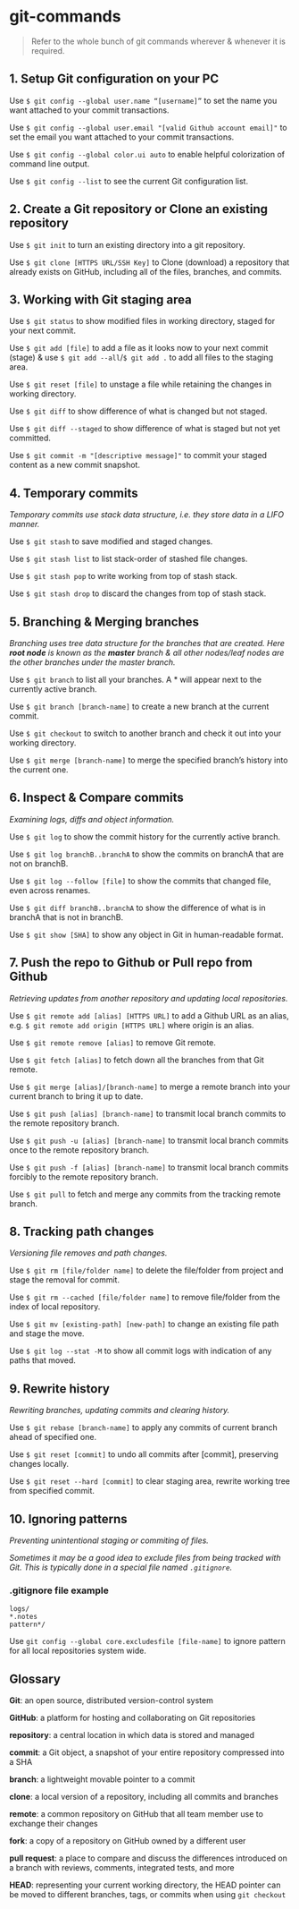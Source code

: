# git-commands

> Refer to the whole bunch of git commands wherever & whenever it is required.

## 1. Setup Git configuration on your PC

Use `$ git config --global user.name “[username]”` to set the name you want attached to your commit transactions.

Use `$ git config --global user.email "[valid Github account email]"` to set the email you want attached to your commit transactions.

Use `$ git config --global color.ui auto` to enable helpful colorization of command line output.

Use `$ git config --list` to see the current Git configuration list.

## 2. Create a Git repository or Clone an existing repository

Use `$ git init` to turn an existing directory into a git repository.

Use `$ git clone [HTTPS URL/SSH Key]` to Clone (download) a repository that already exists on
GitHub, including all of the files, branches, and commits.

## 3. Working with Git staging area

Use `$ git status` to show modified files in working directory, staged for your next commit.

Use `$ git add [file]` to add a file as it looks now to your next commit (stage) & use `$ git add --all`/`$ git add .` to add all files to the staging area.

Use `$ git reset [file]` to unstage a file while retaining the changes in working directory.

Use `$ git diff` to show difference of what is changed but not staged.

Use `$ git diff --staged` to show difference of what is staged but not yet committed.

Use `$ git commit -m "[descriptive message]"` to commit your staged content as a new commit snapshot.

## 4. Temporary commits

*Temporary commits use stack data structure, i.e. they store data in a LIFO manner.*

Use `$ git stash` to save modified and staged changes.

Use `$ git stash list` to list stack-order of stashed file changes.

Use `$ git stash pop` to write working from top of stash stack.

Use `$ git stash drop` to discard the changes from top of stash stack.

## 5. Branching & Merging branches

*Branching uses tree data structure for the branches that are created. Here **root node** is known as the **master** branch & all other nodes/leaf nodes are the other branches under the master branch.* 

Use `$ git branch` to list all your branches. A * will appear next to the currently active branch.

Use `$ git branch [branch-name]` to create a new branch at the current commit.

Use `$ git checkout` to switch to another branch and check it out into your working directory.

Use `$ git merge [branch-name]` to merge the specified branch’s history into the current one.

## 6. Inspect & Compare commits

*Examining logs, diffs and object information.*

Use `$ git log` to show the commit history for the currently active branch.

Use `$ git log branchB..branchA` to show the commits on branchA that are not on branchB.

Use `$ git log --follow [file]` to show the commits that changed file, even across renames.

Use `$ git diff branchB..branchA` to show the difference of what is in branchA that is not in branchB.

Use `$ git show [SHA]` to show any object in Git in human-readable format.

## 7. Push the repo to Github or Pull repo from Github

*Retrieving updates from another repository and updating local repositories.*

Use `$ git remote add [alias] [HTTPS URL]` to add a Github URL as an alias, e.g. `$ git remote add origin [HTTPS URL]` where origin is an alias.

Use `$ git remote remove [alias]` to remove Git remote.

Use `$ git fetch [alias]` to fetch down all the branches from that Git remote.

Use `$ git merge [alias]/[branch-name]` to merge a remote branch into your current branch to bring it up to date.

Use `$ git push [alias] [branch-name]` to transmit local branch commits to the remote repository branch.

Use `$ git push -u [alias] [branch-name]` to transmit local branch commits once to the remote repository branch.

Use `$ git push -f [alias] [branch-name]` to transmit local branch commits forcibly to the remote repository branch.

Use `$ git pull` to fetch and merge any commits from the tracking remote branch.

## 8. Tracking path changes

*Versioning file removes and path changes.*

Use `$ git rm [file/folder name]` to delete the file/folder from project and stage the removal for commit.

Use `$ git rm --cached [file/folder name]` to remove file/folder from the index of local repository.

Use `$ git mv [existing-path] [new-path]` to change an existing file path and stage the move.

Use `$ git log --stat -M` to show all commit logs with indication of any paths that moved.

## 9. Rewrite history

*Rewriting branches, updating commits and clearing history.*

Use `$ git rebase [branch-name]` to apply any commits of current branch ahead of specified one.

Use `$ git reset [commit]` to undo all commits after [commit], preserving changes locally.

Use `$ git reset --hard [commit]` to clear staging area, rewrite working tree from specified commit.

## 10. Ignoring patterns

*Preventing unintentional staging or commiting of files.*

*Sometimes it may be a good idea to exclude files from being tracked with Git. This is typically done in a special file named `.gitignore`.*

### .gitignore file example

```
logs/
*.notes
pattern*/
```

Use `git config --global core.excludesfile [file-name]` to ignore pattern for all local repositories system wide.


## Glossary

**Git**: an open source, distributed version-control system

**GitHub**: a platform for hosting and collaborating on Git repositories

**repository**: a central location in which data is stored and managed

**commit**: a Git object, a snapshot of your entire repository compressed into a SHA

**branch**: a lightweight movable pointer to a commit

**clone**: a local version of a repository, including all commits and branches

**remote**: a common repository on GitHub that all team member use to exchange their changes

**fork**: a copy of a repository on GitHub owned by a different user

**pull request**: a place to compare and discuss the differences introduced on a branch with reviews, comments, integrated
tests, and more

**HEAD**: representing your current working directory, the HEAD pointer can be moved to different branches, tags, or commits
when using `git checkout`
